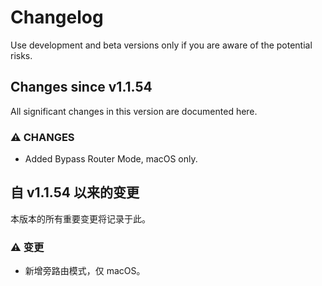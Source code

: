 # Changelog
Use development and beta versions only if you are aware of the potential risks.

## Changes since v1.1.54
All significant changes in this version are documented here.

### ⚠ CHANGES
- Added Bypass Router Mode, macOS only.


## 自 v1.1.54 以来的变更
本版本的所有重要变更将记录于此。

### ⚠ 变更
- 新增旁路由模式，仅 macOS。